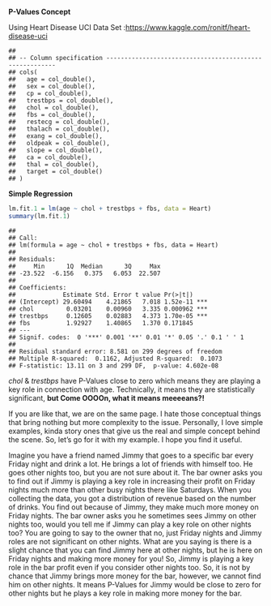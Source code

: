 
**P-Values Concept**

Using Heart Disease UCI Data Set
:<https://www.kaggle.com/ronitf/heart-disease-uci>

    ## 
    ## -- Column specification --------------------------------------------------------
    ## cols(
    ##   age = col_double(),
    ##   sex = col_double(),
    ##   cp = col_double(),
    ##   trestbps = col_double(),
    ##   chol = col_double(),
    ##   fbs = col_double(),
    ##   restecg = col_double(),
    ##   thalach = col_double(),
    ##   exang = col_double(),
    ##   oldpeak = col_double(),
    ##   slope = col_double(),
    ##   ca = col_double(),
    ##   thal = col_double(),
    ##   target = col_double()
    ## )

**Simple Regression**

``` r
lm.fit.1 = lm(age ~ chol + trestbps + fbs, data = Heart)
summary(lm.fit.1)
```

    ## 
    ## Call:
    ## lm(formula = age ~ chol + trestbps + fbs, data = Heart)
    ## 
    ## Residuals:
    ##     Min      1Q  Median      3Q     Max 
    ## -23.522  -6.156   0.375   6.053  22.507 
    ## 
    ## Coefficients:
    ##             Estimate Std. Error t value Pr(>|t|)    
    ## (Intercept) 29.60494    4.21865   7.018 1.52e-11 ***
    ## chol         0.03201    0.00960   3.335 0.000962 ***
    ## trestbps     0.12605    0.02883   4.373 1.70e-05 ***
    ## fbs          1.92927    1.40865   1.370 0.171845    
    ## ---
    ## Signif. codes:  0 '***' 0.001 '**' 0.01 '*' 0.05 '.' 0.1 ' ' 1
    ## 
    ## Residual standard error: 8.581 on 299 degrees of freedom
    ## Multiple R-squared:  0.1162, Adjusted R-squared:  0.1073 
    ## F-statistic: 13.11 on 3 and 299 DF,  p-value: 4.602e-08

*chol* & *trestbps* have P-Values close to zero which means they are
playing a key role in connection with age. Technically, it means they
are statistically significant, **but Come OOOOn, what it means
meeeeans?!**

If you are like that, we are on the same page. I hate those conceptual
things that bring nothing but more complexity to the issue. Personally,
I love simple examples, kinda story ones that give us the real and
simple concept behind the scene. So, let’s go for it with my example. I
hope you find it useful.

Imagine you have a friend named Jimmy that goes to a specific bar every
Friday night and drink a lot. He brings a lot of friends with himself
too. He goes other nights too, but you are not sure about it. The bar
owner asks you to find out if Jimmy is playing a key role in increasing
their profit on Friday nights much more than other busy nights there
like Saturdays. When you collecting the data, you got a distribution of
revenue based on the number of drinks. You find out because of Jimmy,
they make much more money on Friday nights. The bar owner asks you he
sometimes sees Jimmy on other nights too, would you tell me if Jimmy can
play a key role on other nights too? You are going to say to the owner
that no, just Friday nights and Jimmy roles are not significant on other
nights. What are you saying is there is a slight chance that you can
find Jimmy here at other nights, but he is here on Friday nights and
making more money for you! So, Jimmy is playing a key role in the bar
profit even if you consider other nights too. So, it is not by chance
that Jimmy brings more money for the bar, however, we cannot find him on
other nights. It means P-Values for Jimmy would be close to zero for
other nights but he plays a key role in making more money for the bar.
